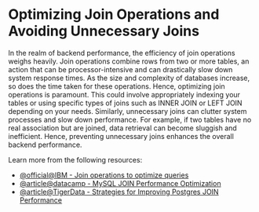 # Optimizing Join Operations and Avoiding Unnecessary Joins 

In the realm of backend performance, the efficiency of join operations weighs heavily. Join operations combine rows from two or more tables, an action that can be processor-intensive and can drastically slow down system response times. As the size and complexity of databases increase, so does the time taken for these operations. Hence, optimizing join operations is paramount. This could involve appropriately indexing your tables or using specific types of joins such as INNER JOIN or LEFT JOIN depending on your needs. Similarly, unnecessary joins can clutter system processes and slow down performance. For example, if two tables have no real association but are joined, data retrieval can become sluggish and inefficient. Hence, preventing unnecessary joins enhances the overall backend performance.

Learn more from the following resources:

- [@official@IBM - Join operations to optimize queries](https://www.ibm.com/docs/en/icfsfz/11.3.0?topic=techniques-join-operations-optimize-queries)
- [@article@datacamp - MySQL JOIN Performance Optimization](https://www.datacamp.com/doc/mysql/mysql-join)
- [@article@TigerData - Strategies for Improving Postgres JOIN Performance](https://www.tigerdata.com/learn/strategies-for-improving-postgres-join-performance)